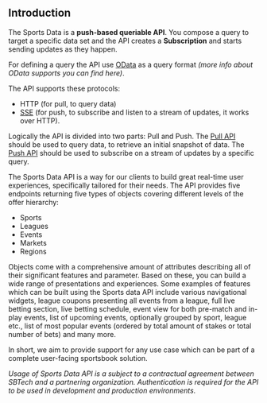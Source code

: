 ## Introduction

The Sports Data is a **push-based queriable API**. You compose a query to target a specific data set and the API creates a **Subscription** and starts sending updates as they happen.

For defining a query the API use [OData](https://en.wikipedia.org/wiki/Open_Data_Protocol) as a query format *(more info about OData supports you can find here)*.

The API supports these protocols:
* HTTP (for pull, to query data) 
* [SSE](https://en.wikipedia.org/wiki/Server-sent_events) (for push, to subscribe and listen to a stream of updates, it works over HTTP).

Logically the API is divided into two parts: Pull and Push. The [Pull API](pull_api.md) should be used to query data, to retrieve an initial snapshot of data. The [Push API](push_api.md) should be used to subscribe on a stream of updates by a specific query.

The Sports Data API is a way for our clients to build great real-time user experiences, specifically tailored for their needs. The API provides five endpoints returning five types of objects covering different levels of the offer hierarchy:

* Sports
* Leagues
* Events
* Markets
* Regions

Objects come with a comprehensive amount of attributes describing all of their significant features and parameter. Based on these, you can build a wide range of presentations and experiences. Some examples of features which can be built using the Sports data API include various navigational widgets, league coupons presenting all events from a league, full live betting section, live betting schedule, event view for both pre-match and in-play events, list of upcoming events, optionally grouped by sport, league etc., list of most popular events (ordered by total amount of stakes or total number of bets) and many more.

In short, we aim to provide support for any use case which can be part of a complete user-facing sportsbook solution.

_Usage of Sports Data API is a subject to a contractual agreement between SBTech and a partnering organization. Authentication is required for the API to be used in development and production environments._